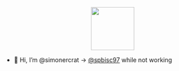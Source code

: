 <div id="header" align="center">
  <img src="https://media.giphy.com/media/M9gbBd9nbDrOTu1Mqx/giphy.gif" width="100"/>
</div>


- 👋 Hi, I’m @simonercrat -> [@spbisc97](https://github.com/spbisc97) while not working

<!---
simonercrat/simonercrat is a ✨ special ✨ repository because its `README.md` (this file) appears on your GitHub profile.
You can click the Preview link to take a look at your changes.
--->
